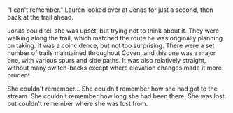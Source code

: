 # 

"I can't remember." Lauren looked over at Jonas for just a second, then back at the trail ahead.

Jonas could tell she was upset, but trying not to think about it. They were walking along the trail, which matched the route he was originally planning on taking. It was a coincidence, but not too surprising. There were a set number of trails maintained throughout Coven, and this one was a major one, with various spurs and side paths. It was also relatively straight, without many switch-backs except where elevation changes made it more prudent.

She couldn't remember… She couldn't remember how she had got to the stream. She couldn't remember how long she had been there. She was lost, but couldn't remember where she was lost from.